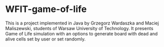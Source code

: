 # WFIT-game-of-life
This is a project implemented in Java by Grzegorz Wardaszka and Maciej Maliszewski, students of Warsaw University of Technology.
It presents Game of Life simulation with an options to generate board with dead and alive cells set by user or set randomly.
